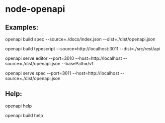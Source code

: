 # node-openapi

## Examples:

openapi build spec --source=./docs/index.json --dist=./dist/openapi.json

openapi build typescript --source=http://localhost:3011 --dist=./src/rest/api

openapi serve editor --port=3010 --host=http://localhost --source=./dist/openapi.json --basePath=/v1

openapi serve spec --port=3011 --host=http://localhost --source=./dist/openapi.json

## Help:

openapi help

openapi build help

